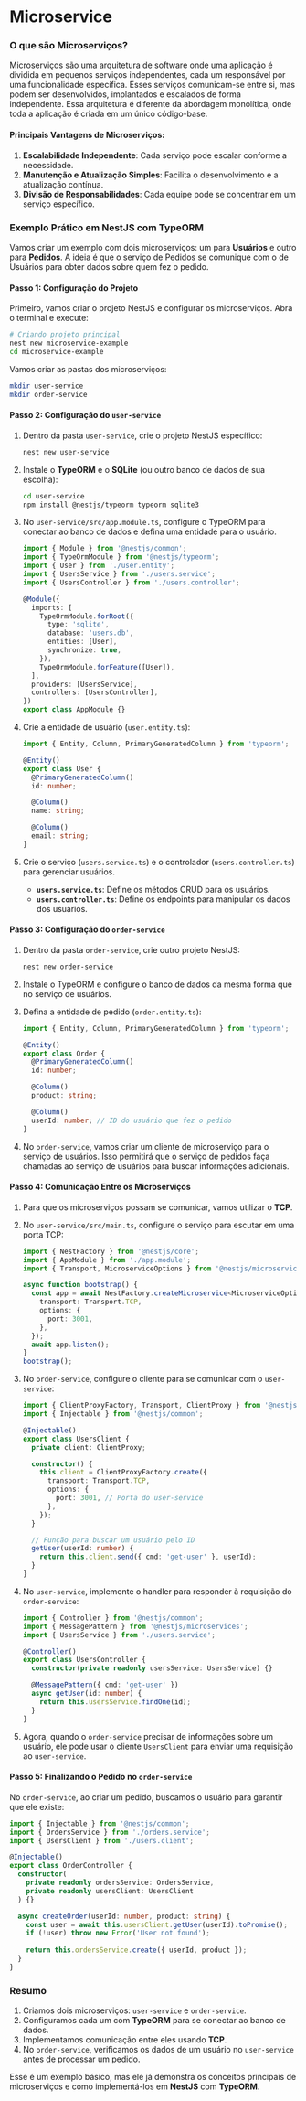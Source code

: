 # Microservice

### O que são Microserviços?

Microserviços são uma arquitetura de software onde uma aplicação é dividida em pequenos serviços independentes, cada um responsável por uma funcionalidade específica. Esses serviços comunicam-se entre si, mas podem ser desenvolvidos, implantados e escalados de forma independente. Essa arquitetura é diferente da abordagem monolítica, onde toda a aplicação é criada em um único código-base.

#### Principais Vantagens de Microserviços:
1. **Escalabilidade Independente**: Cada serviço pode escalar conforme a necessidade.
2. **Manutenção e Atualização Simples**: Facilita o desenvolvimento e a atualização contínua.
3. **Divisão de Responsabilidades**: Cada equipe pode se concentrar em um serviço específico.

### Exemplo Prático em NestJS com TypeORM

Vamos criar um exemplo com dois microserviços: um para **Usuários** e outro para **Pedidos**. A ideia é que o serviço de Pedidos se comunique com o de Usuários para obter dados sobre quem fez o pedido.

#### Passo 1: Configuração do Projeto

Primeiro, vamos criar o projeto NestJS e configurar os microserviços. Abra o terminal e execute:

```bash
# Criando projeto principal
nest new microservice-example
cd microservice-example
```

Vamos criar as pastas dos microserviços:

```bash
mkdir user-service
mkdir order-service
```

#### Passo 2: Configuração do `user-service`

1. Dentro da pasta `user-service`, crie o projeto NestJS específico:

   ```bash
   nest new user-service
   ```

2. Instale o **TypeORM** e o **SQLite** (ou outro banco de dados de sua escolha):

   ```bash
   cd user-service
   npm install @nestjs/typeorm typeorm sqlite3
   ```

3. No `user-service/src/app.module.ts`, configure o TypeORM para conectar ao banco de dados e defina uma entidade para o usuário.

   ```typescript
   import { Module } from '@nestjs/common';
   import { TypeOrmModule } from '@nestjs/typeorm';
   import { User } from './user.entity';
   import { UsersService } from './users.service';
   import { UsersController } from './users.controller';

   @Module({
     imports: [
       TypeOrmModule.forRoot({
         type: 'sqlite',
         database: 'users.db',
         entities: [User],
         synchronize: true,
       }),
       TypeOrmModule.forFeature([User]),
     ],
     providers: [UsersService],
     controllers: [UsersController],
   })
   export class AppModule {}
   ```

4. Crie a entidade de usuário (`user.entity.ts`):

   ```typescript
   import { Entity, Column, PrimaryGeneratedColumn } from 'typeorm';

   @Entity()
   export class User {
     @PrimaryGeneratedColumn()
     id: number;

     @Column()
     name: string;

     @Column()
     email: string;
   }
   ```

5. Crie o serviço (`users.service.ts`) e o controlador (`users.controller.ts`) para gerenciar usuários.

   - **`users.service.ts`**: Define os métodos CRUD para os usuários.
   - **`users.controller.ts`**: Define os endpoints para manipular os dados dos usuários.

#### Passo 3: Configuração do `order-service`

1. Dentro da pasta `order-service`, crie outro projeto NestJS:

   ```bash
   nest new order-service
   ```

2. Instale o TypeORM e configure o banco de dados da mesma forma que no serviço de usuários.

3. Defina a entidade de pedido (`order.entity.ts`):

   ```typescript
   import { Entity, Column, PrimaryGeneratedColumn } from 'typeorm';

   @Entity()
   export class Order {
     @PrimaryGeneratedColumn()
     id: number;

     @Column()
     product: string;

     @Column()
     userId: number; // ID do usuário que fez o pedido
   }
   ```

4. No `order-service`, vamos criar um cliente de microserviço para o serviço de usuários. Isso permitirá que o serviço de pedidos faça chamadas ao serviço de usuários para buscar informações adicionais.

#### Passo 4: Comunicação Entre os Microserviços

1. Para que os microserviços possam se comunicar, vamos utilizar o **TCP**.

2. No `user-service/src/main.ts`, configure o serviço para escutar em uma porta TCP:

   ```typescript
   import { NestFactory } from '@nestjs/core';
   import { AppModule } from './app.module';
   import { Transport, MicroserviceOptions } from '@nestjs/microservices';

   async function bootstrap() {
     const app = await NestFactory.createMicroservice<MicroserviceOptions>(AppModule, {
       transport: Transport.TCP,
       options: {
         port: 3001,
       },
     });
     await app.listen();
   }
   bootstrap();
   ```

3. No `order-service`, configure o cliente para se comunicar com o `user-service`:

   ```typescript
   import { ClientProxyFactory, Transport, ClientProxy } from '@nestjs/microservices';
   import { Injectable } from '@nestjs/common';

   @Injectable()
   export class UsersClient {
     private client: ClientProxy;

     constructor() {
       this.client = ClientProxyFactory.create({
         transport: Transport.TCP,
         options: {
           port: 3001, // Porta do user-service
         },
       });
     }

     // Função para buscar um usuário pelo ID
     getUser(userId: number) {
       return this.client.send({ cmd: 'get-user' }, userId);
     }
   }
   ```

4. No `user-service`, implemente o handler para responder à requisição do `order-service`:

   ```typescript
   import { Controller } from '@nestjs/common';
   import { MessagePattern } from '@nestjs/microservices';
   import { UsersService } from './users.service';

   @Controller()
   export class UsersController {
     constructor(private readonly usersService: UsersService) {}

     @MessagePattern({ cmd: 'get-user' })
     async getUser(id: number) {
       return this.usersService.findOne(id);
     }
   }
   ```

5. Agora, quando o `order-service` precisar de informações sobre um usuário, ele pode usar o cliente `UsersClient` para enviar uma requisição ao `user-service`.

#### Passo 5: Finalizando o Pedido no `order-service`

No `order-service`, ao criar um pedido, buscamos o usuário para garantir que ele existe:

```typescript
import { Injectable } from '@nestjs/common';
import { OrdersService } from './orders.service';
import { UsersClient } from './users.client';

@Injectable()
export class OrderController {
  constructor(
    private readonly ordersService: OrdersService,
    private readonly usersClient: UsersClient
  ) {}

  async createOrder(userId: number, product: string) {
    const user = await this.usersClient.getUser(userId).toPromise();
    if (!user) throw new Error('User not found');
    
    return this.ordersService.create({ userId, product });
  }
}
```

### Resumo

1. Criamos dois microserviços: `user-service` e `order-service`.
2. Configuramos cada um com **TypeORM** para se conectar ao banco de dados.
3. Implementamos comunicação entre eles usando **TCP**.
4. No `order-service`, verificamos os dados de um usuário no `user-service` antes de processar um pedido.

Esse é um exemplo básico, mas ele já demonstra os conceitos principais de microserviços e como implementá-los em **NestJS** com **TypeORM**.
